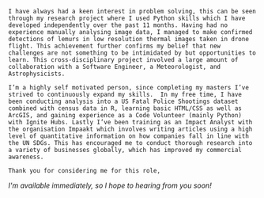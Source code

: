 `I have always had a keen interest in problem solving, this can be seen through my research project where I used Python skills which I have developed independently over the past 11 months. Having had no experience manually analysing image data, I managed to make confirmed detections of lemurs in low resolution thermal images taken in drone flight. This achievement further confirms my belief that new challenges are not something to be intimidated by but opportunities to learn. This cross-disciplinary project involved a large amount of collaboration with a Software Engineer, a Meteorologist, and Astrophysicists.`

`I’m a highly self motivated person, since completing my masters I’ve strived to continuously expand my skills.  In my free time, I have been conducting analysis into a US Fatal Police Shootings dataset combined with census data in R, learning basic HTML/CSS as well as ArcGIS, and gaining experience as a Code Volunteer (mainly Python) with Ignite Hubs. Lastly I’ve been training as an Impact Analyst with the organisation Impaakt which involves writing articles using a high level of quantitative information on how companies fall in line with the UN SDGs. This has encouraged me to conduct thorough research into a variety of businesses globally, which has improved my commercial awareness.` 

 `Thank you for considering me for this role,`

*I'm available immediately, so I hope to hearing from you soon!*
